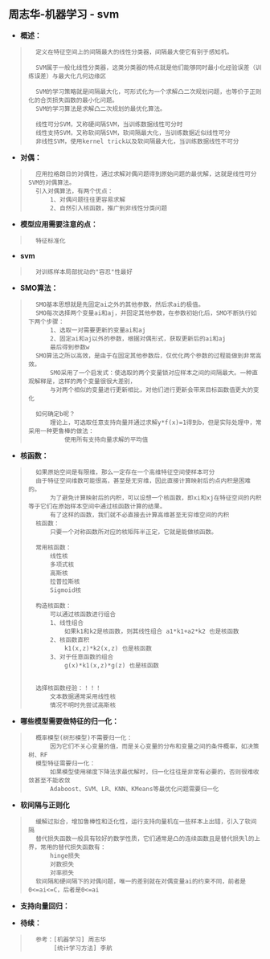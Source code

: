 ## 周志华-机器学习 - svm
- **概述：**
>
>       定义在特征空间上的间隔最大的线性分类器，间隔最大使它有别于感知机。
>
>       SVM属于一般化线性分类器，这类分类器的特点就是他们能够同时最小化经验误差（训练误差）与最大化几何边缘区
>
>       SVM的学习策略就是间隔最大化，可形式化为一个求解凸二次规划问题，也等价于正则化的合页损失函数的最小化问题。
>       SVM的学习算法是求解凸二次规划的最优化算法。
>
>       线性可分SVM，又称硬间隔SVM，当训练数据线性可分时
>       线性支持SVM，又称软间隔SVM，软间隔最大化，当训练数据近似线性可分
>       非线性SVM，使用kernel trick以及软间隔最大化，当训练数据线性不可分
>

- **对偶：**
>       应用拉格朗日的对偶性，通过求解对偶问题得到原始问题的最优解，这就是线性可分SVM的对偶算法。
>       引入对偶算法，有两个优点：
>           1、对偶问题往往更容易求解
>           2、自然引入核函数，推广到非线性分类问题
>

- **模型应用需要注意的点：**
>       特征标准化
>
>
>
>

- **svm**
>       对训练样本局部扰动的"容忍"性最好
>

- **SMO算法：**
>       SMO基本思想就是先固定ai之外的其他参数，然后求ai的极值。
>       SMO每次选择两个变量ai和aj，并固定其他参数，在参数初始化后，SMO不断执行如下两个步骤：
>           1、选取一对需要更新的变量ai和aj
>           2、固定ai和aj以外的参数，根据对偶形式，获取更新后的ai和aj
>           最后得到参数w
>       SMO算法之所以高效，是由于在固定其他参数后，仅优化两个参数的过程能做到非常高效。
>           SMO采用了一个启发式：使选取的两个变量锁对应样本之间的间隔最大。一种直观解释是，这样的两个变量很很大差别，
>           与对两个相似的变量进行更新相比，对他们进行更新会带来目标函数值更大的变化
>
>       如何确定b呢？
>           理论上，可选取任意支持向量并通过求解y*f(x)=1得到b，但是实际处理中，常采用一种更鲁棒的做法：
>               使用所有支持向量求解的平均值
>

- **核函数：**
>       如果原始空间是有限维，那么一定存在一个高维特征空间使样本可分
>       由于特征空间维数可能很高，甚至是无穷维，因此直接计算映射后的点内积是困难的。
>           为了避免计算映射后的内积，可以设想一个核函数，即xi和xj在特征空间的内积等于它们在原始样本空间中通过核函数计算的结果。
>           有了这样的函数，我们就不必直接去计算高维甚至无穷维空间的内积
>       核函数：
>           只要一个对称函数所对应的核矩阵半正定，它就是能做核函数。
>
>       常用核函数：
>           线性核
>           多项式核
>           高斯核
>           拉普拉斯核
>           Sigmoid核
>
>       构造核函数：
>           可以通过核函数进行组合
>           1、线性组合
>               如果k1和k2是核函数，则其线性组合 a1*k1+a2*k2 也是核函数
>           2、核函数直积
>               k1(x,z)*k2(x,z) 也是核函数
>           3、对于任意函数的组合
>               g(x)*k1(x,z)*g(z) 也是核函数
>
>
>       选择核函数经验：！！！
>           文本数据通常采用线性核
>           情况不明时先尝试高斯核
>

- **哪些模型需要做特征的归一化：**
>       概率模型(树形模型)不需要归一化：
>           因为它们不关心变量的值，而是关心变量的分布和变量之间的条件概率，如决策树、RF
>       模型特征需要归一化：
>           如果模型使用梯度下降法求最优解时，归一化往往是非常有必要的，否则很难收敛甚至不能收敛
>           Adaboost、SVM、LR、KNN、KMeans等最优化问题需要归一化
>

- **软间隔与正则化**
>       缓解过拟合，增加鲁棒性和泛化性，运行支持向量机在一些样本上出错，引入了软间隔
>       替代损失函数一般具有较好的数学性质，它们通常是凸的连续函数且是替代损失l的上界，常用的替代损失函数有：
>           hinge损失
>           对数损失
>           对率损失
>       软间隔和硬间隔下的对偶问题，唯一的差别就在对偶变量ai的约束不同，前者是0<=ai<=C，后者是0<=ai
>

- **支持向量回归：**
>
>
>
>
>
>
>
>
>
>
>

- **待续：**
>       参考：[机器学习] 周志华
>            [统计学习方法] 李航
>
>
>
>
>
>
>
>
>
>
>
>
>
>
>
>
>
>
>
>
>
>
